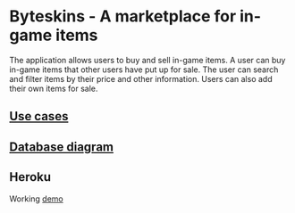 # Byteskins - A marketplace for in-game items

The application allows users to buy and sell in-game items. A user can buy in-game items that other users have put up for sale. The user can search and filter items by their price and other information. Users can also add their own items for sale.

## [Use cases](/documentation/documentation.md)

## [Database diagram](/documentation/documentation.md)

## Heroku
Working [demo](https://tsoha-marketplace.herokuapp.com/)
